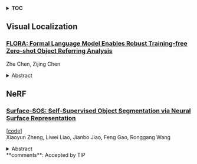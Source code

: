 <details>
  <summary><b>TOC</b></summary>
  <ol>
    <li><a href=#visual-localization>Visual Localization</a></li>
      <ul>
        <li><a href=#FLORA:-Formal-Language-Model-Enables-Robust-Training-free-Zero-shot-Object-Referring-Analysis>FLORA: Formal Language Model Enables Robust Training-free Zero-shot Object Referring Analysis</a></li>
      </ul>
    </li>
    <li><a href=#nerf>NeRF</a></li>
      <ul>
        <li><a href=#Surface-SOS:-Self-Supervised-Object-Segmentation-via-Neural-Surface-Representation>Surface-SOS: Self-Supervised Object Segmentation via Neural Surface Representation</a></li>
      </ul>
    </li>
  </ol>
</details>

## Visual Localization  

### [FLORA: Formal Language Model Enables Robust Training-free Zero-shot Object Referring Analysis](http://arxiv.org/abs/2501.09887)  
Zhe Chen, Zijing Chen  
<details>  
  <summary>Abstract</summary>  
  <ol>  
    Object Referring Analysis (ORA), commonly known as referring expression comprehension, requires the identification and localization of specific objects in an image based on natural descriptions. Unlike generic object detection, ORA requires both accurate language understanding and precise visual localization, making it inherently more complex. Although recent pre-trained large visual grounding detectors have achieved significant progress, they heavily rely on extensively labeled data and time-consuming learning. To address these, we introduce a novel, training-free framework for zero-shot ORA, termed FLORA (Formal Language for Object Referring and Analysis). FLORA harnesses the inherent reasoning capabilities of large language models (LLMs) and integrates a formal language model - a logical framework that regulates language within structured, rule-based descriptions - to provide effective zero-shot ORA. More specifically, our formal language model (FLM) enables an effective, logic-driven interpretation of object descriptions without necessitating any training processes. Built upon FLM-regulated LLM outputs, we further devise a Bayesian inference framework and employ appropriate off-the-shelf interpretive models to finalize the reasoning, delivering favorable robustness against LLM hallucinations and compelling ORA performance in a training-free manner. In practice, our FLORA boosts the zero-shot performance of existing pretrained grounding detectors by up to around 45%. Our comprehensive evaluation across different challenging datasets also confirms that FLORA consistently surpasses current state-of-the-art zero-shot methods in both detection and segmentation tasks associated with zero-shot ORA. We believe our probabilistic parsing and reasoning of the LLM outputs elevate the reliability and interpretability of zero-shot ORA. We shall release codes upon publication.  
  </ol>  
</details>  
  
  



## NeRF  

### [Surface-SOS: Self-Supervised Object Segmentation via Neural Surface Representation](http://arxiv.org/abs/2501.09947)  
[[code](https://github.com/zhengxyun/surface-sos)]  
Xiaoyun Zheng, Liwei Liao, Jianbo Jiao, Feng Gao, Ronggang Wang  
<details>  
  <summary>Abstract</summary>  
  <ol>  
    Self-supervised Object Segmentation (SOS) aims to segment objects without any annotations. Under conditions of multi-camera inputs, the structural, textural and geometrical consistency among each view can be leveraged to achieve fine-grained object segmentation. To make better use of the above information, we propose Surface representation based Self-supervised Object Segmentation (Surface-SOS), a new framework to segment objects for each view by 3D surface representation from multi-view images of a scene. To model high-quality geometry surfaces for complex scenes, we design a novel scene representation scheme, which decomposes the scene into two complementary neural representation modules respectively with a Signed Distance Function (SDF). Moreover, Surface-SOS is able to refine single-view segmentation with multi-view unlabeled images, by introducing coarse segmentation masks as additional input. To the best of our knowledge, Surface-SOS is the first self-supervised approach that leverages neural surface representation to break the dependence on large amounts of annotated data and strong constraints. These constraints typically involve observing target objects against a static background or relying on temporal supervision in videos. Extensive experiments on standard benchmarks including LLFF, CO3D, BlendedMVS, TUM and several real-world scenes show that Surface-SOS always yields finer object masks than its NeRF-based counterparts and surpasses supervised single-view baselines remarkably. Code is available at: https://github.com/zhengxyun/Surface-SOS.  
  </ol>  
</details>  
**comments**: Accepted by TIP  
  
  



